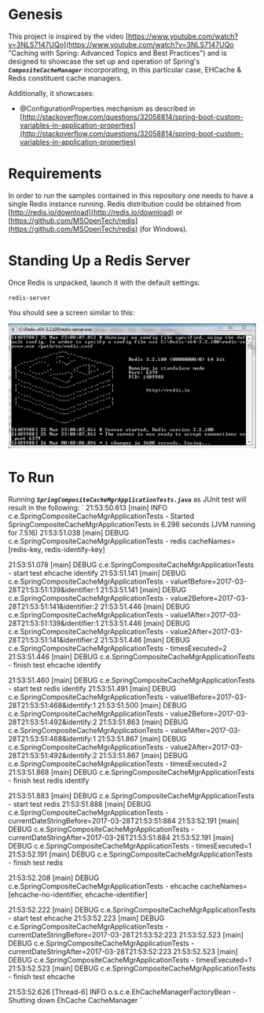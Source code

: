 # Genesis

This project is inspired by the video [https://www.youtube.com/watch?v=3NLS7147UQo](https://www.youtube.com/watch?v=3NLS7147UQo "Caching with Spring: Advanced Topics and Best Practices") and is designed to showcase the set up and operation of Spring's ***`CompositeCacheManager`*** incorporating, in this particular case, EHCache & Redis constituent cache managers.  

Additionally, it showcases: 

- @ConfigurationProperties mechanism as described in [http://stackoverflow.com/questions/32058814/spring-boot-custom-variables-in-application-properties](http://stackoverflow.com/questions/32058814/spring-boot-custom-variables-in-application-properties)

# Requirements

In order to run the samples contained in this repository one needs to have a single Redis instance running.  Redis distribution could be obtained from [http://redis.io/download](http://redis.io/download) or [https://github.com/MSOpenTech/redis](https://github.com/MSOpenTech/redis) (for Windows).

# Standing Up a Redis Server

Once Redis is unpacked, launch it with the default settings:

    redis-server

You should see a screen similar to this:


![Redis server running](https://github.com/excelsiorsoft/spring-tinkering/blob/master/spring-composite-cache-mgr/doc/Redis.JPG)

# To Run

Running ***`SpringCompositeCacheMgrApplicationTests.java`*** as JUnit test will result in the following:
`
21:53:50.613 [main] INFO  c.e.SpringCompositeCacheMgrApplicationTests - Started SpringCompositeCacheMgrApplicationTests in 6.298 seconds (JVM running for 7.516)
21:53:51.038 [main] DEBUG c.e.SpringCompositeCacheMgrApplicationTests - redis cacheNames=[redis-key, redis-identify-key]

21:53:51.078 [main] DEBUG c.e.SpringCompositeCacheMgrApplicationTests - start test ehcache identify
21:53:51.141 [main] DEBUG c.e.SpringCompositeCacheMgrApplicationTests - value1Before=2017-03-28T21:53:51:139&identifier:1
21:53:51.141 [main] DEBUG c.e.SpringCompositeCacheMgrApplicationTests - value2Before=2017-03-28T21:53:51:141&identifier:2
21:53:51.446 [main] DEBUG c.e.SpringCompositeCacheMgrApplicationTests - value1After=2017-03-28T21:53:51:139&identifier:1
21:53:51.446 [main] DEBUG c.e.SpringCompositeCacheMgrApplicationTests - value2After=2017-03-28T21:53:51:141&identifier:2
21:53:51.446 [main] DEBUG c.e.SpringCompositeCacheMgrApplicationTests - timesExecuted=2
21:53:51.446 [main] DEBUG c.e.SpringCompositeCacheMgrApplicationTests - finish test ehcache identify

21:53:51.460 [main] DEBUG c.e.SpringCompositeCacheMgrApplicationTests - start test redis identify
21:53:51.491 [main] DEBUG c.e.SpringCompositeCacheMgrApplicationTests - value1Before=2017-03-28T21:53:51:468&identify:1
21:53:51.500 [main] DEBUG c.e.SpringCompositeCacheMgrApplicationTests - value2Before=2017-03-28T21:53:51:492&identify:2
21:53:51.863 [main] DEBUG c.e.SpringCompositeCacheMgrApplicationTests - value1After=2017-03-28T21:53:51:468&identify:1
21:53:51.867 [main] DEBUG c.e.SpringCompositeCacheMgrApplicationTests - value2After=2017-03-28T21:53:51:492&identify:2
21:53:51.867 [main] DEBUG c.e.SpringCompositeCacheMgrApplicationTests - timesExecuted=2
21:53:51.868 [main] DEBUG c.e.SpringCompositeCacheMgrApplicationTests - finish test redis identify

21:53:51.883 [main] DEBUG c.e.SpringCompositeCacheMgrApplicationTests - start test redis
21:53:51.888 [main] DEBUG c.e.SpringCompositeCacheMgrApplicationTests - currentDateStringBefore=2017-03-28T21:53:51:884
21:53:52.191 [main] DEBUG c.e.SpringCompositeCacheMgrApplicationTests - currentDateStringAfter=2017-03-28T21:53:51:884
21:53:52.191 [main] DEBUG c.e.SpringCompositeCacheMgrApplicationTests - timesExecuted=1
21:53:52.191 [main] DEBUG c.e.SpringCompositeCacheMgrApplicationTests - finish test redis

21:53:52.208 [main] DEBUG c.e.SpringCompositeCacheMgrApplicationTests - ehcache cacheNames=[ehcache-no-identifier, ehcache-identifier]

21:53:52.222 [main] DEBUG c.e.SpringCompositeCacheMgrApplicationTests - start test ehcache
21:53:52.223 [main] DEBUG c.e.SpringCompositeCacheMgrApplicationTests - currentDateStringBefore=2017-03-28T21:53:52:223
21:53:52.523 [main] DEBUG c.e.SpringCompositeCacheMgrApplicationTests - currentDateStringAfter=2017-03-28T21:53:52:223
21:53:52.523 [main] DEBUG c.e.SpringCompositeCacheMgrApplicationTests - timesExecuted=1
21:53:52.523 [main] DEBUG c.e.SpringCompositeCacheMgrApplicationTests - finish test ehcache

21:53:52.626 [Thread-6] INFO  o.s.c.e.EhCacheManagerFactoryBean - Shutting down EhCache CacheManager
`